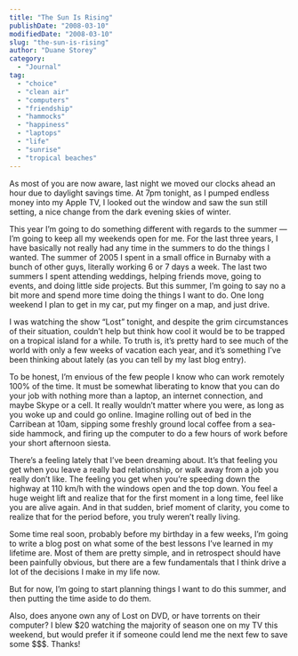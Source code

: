 ```yaml
---
title: "The Sun Is Rising"
publishDate: "2008-03-10"
modifiedDate: "2008-03-10"
slug: "the-sun-is-rising"
author: "Duane Storey"
category:
  - "Journal"
tag:
  - "choice"
  - "clean air"
  - "computers"
  - "friendship"
  - "hammocks"
  - "happiness"
  - "laptops"
  - "life"
  - "sunrise"
  - "tropical beaches"
---
```


As most of you are now aware, last night we moved our clocks ahead an hour due to daylight savings time. At 7pm tonight, as I pumped endless money into my Apple TV, I looked out the window and saw the sun still setting, a nice change from the dark evening skies of winter.

This year I’m going to do something different with regards to the summer — I’m going to keep all my weekends open for me. For the last three years, I have basically not really had any time in the summers to do the things I wanted. The summer of 2005 I spent in a small office in Burnaby with a bunch of other guys, literally working 6 or 7 days a week. The last two summers I spent attending weddings, helping friends move, going to events, and doing little side projects. But this summer, I’m going to say no a bit more and spend more time doing the things I want to do. One long weekend I plan to get in my car, put my finger on a map, and just drive.

I was watching the show “Lost” tonight, and despite the grim circumstances of their situation, couldn’t help but think how cool it would be to be trapped on a tropical island for a while. To truth is, it’s pretty hard to see much of the world with only a few weeks of vacation each year, and it’s something I’ve been thinking about lately (as you can tell by my last blog entry).

To be honest, I’m envious of the few people I know who can work remotely 100% of the time. It must be somewhat liberating to know that you can do your job with nothing more than a laptop, an internet connection, and maybe Skype or a cell. It really wouldn’t matter where you were, as long as you woke up and could go online. Imagine rolling out of bed in the Carribean at 10am, sipping some freshly ground local coffee from a sea-side hammock, and firing up the computer to do a few hours of work before your short afternoon siesta.

There’s a feeling lately that I’ve been dreaming about. It’s that feeling you get when you leave a really bad relationship, or walk away from a job you really don’t like. The feeling you get when you’re speeding down the highway at 110 km/h with the windows open and the top down. You feel a huge weight lift and realize that for the first moment in a long time, feel like you are alive again. And in that sudden, brief moment of clarity, you come to realize that for the period before, you truly weren’t really living.

Some time real soon, probably before my birthday in a few weeks, I’m going to write a blog post on what some of the best lessons I’ve learned in my lifetime are. Most of them are pretty simple, and in retrospect should have been painfully obvious, but there are a few fundamentals that I think drive a lot of the decisions I make in my life now.

But for now, I’m going to start planning things I want to do this summer, and then putting the time aside to do them.

Also, does anyone own any of Lost on DVD, or have torrents on their computer? I blew $20 watching the majority of season one on my TV this weekend, but would prefer it if someone could lend me the next few to save some $$$. Thanks!